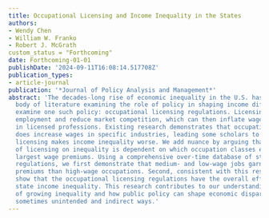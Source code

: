 ```yaml
---
title: Occupational Licensing and Income Inequality in the States
authors:
- Wendy Chen
- William W. Franko
- Robert J. McGrath
custom_status = "Forthcoming"
date: Forthcoming-01-01
publishDate: '2024-09-11T16:08:14.517708Z'
publication_types:
- article-journal
publication: '*Journal of Policy Analysis and Management*'
abstract: 'The decades-long rise of economic inequality in the U.S. has led to a growing
  body of literature examining the role of policy in shaping income differences. We
  examine one such policy: occupational licensing regulations. Licensing can restrict
  employment and reduce market competition, which can then inflate wages for those
  in licensed professions. Existing research demonstrates that occupational licensure
  does increase wages in specific industries, leading some scholars to argue that
  licensing makes income inequality worse. We add nuance by arguing that the effect
  of licensing on inequality is dependent on which occupation classes experience the
  largest wage premiums. Using a comprehensive over-time database of state licensing
  regulations, we first demonstrate that medium- and low-wage jobs garner larger wage
  premiums than high-wage occupations. Second, consistent with this result we then
  show that the occupational licensing regulations have the overall effect of reducing
  state income inequality. This research contributes to our understanding of the causes
  of growing inequality and how public policy can shape economic disparities through
  sometimes unintended and indirect ways.'
---
```

